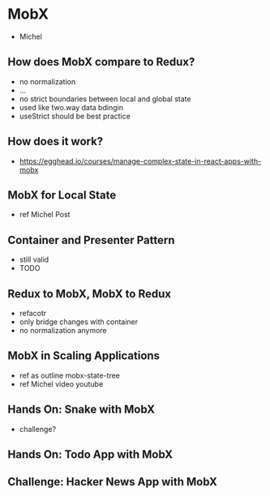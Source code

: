 # MobX

- Michel

## How does MobX compare to Redux?

- no normalization
- ...
- no strict boundaries between local and global state
- used like two.way data bdingin
- useStrict should be best practice

## How does it work?

- https://egghead.io/courses/manage-complex-state-in-react-apps-with-mobx

## MobX for Local State

- ref Michel Post

## Container and Presenter Pattern

- still valid
- TODO

## Redux to MobX, MobX to Redux

- refacotr
- only bridge changes with container
- no normalization anymore

## MobX in Scaling Applications

- ref as outline mobx-state-tree
- ref Michel video youtube

## Hands On: Snake with MobX

- challenge?

## Hands On: Todo App with MobX

## Challenge: Hacker News App with MobX
